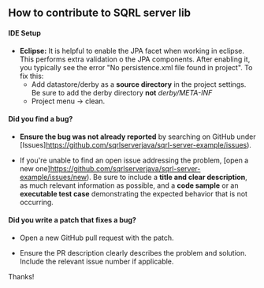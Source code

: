 ## How to contribute to SQRL server lib

#### **IDE Setup**
* **Eclipse:** It is helpful to enable the JPA facet when working in eclipse.  This performs extra validation o the JPA components.  After enabling it, you typically see the error "No persistence.xml file found in project".  To fix this:
   * Add datastore/derby as a **source directory** in the project settings.  Be sure to add the derby directory **not** *derby/META-INF*
   * Project menu ->  clean.

#### **Did you find a bug?**

* **Ensure the bug was not already reported** by searching on GitHub under [Issues]https://github.com/sqrlserverjava/sqrl-server-example/issues).

* If you're unable to find an open issue addressing the problem, [open a new one]https://github.com/sqrlserverjava/sqrl-server-example/issues/new). Be sure to include a **title and clear description**, as much relevant information as possible, and a **code sample** or an **executable test case** demonstrating the expected behavior that is not occurring.


#### **Did you write a patch that fixes a bug?**

* Open a new GitHub pull request with the patch.

* Ensure the PR description clearly describes the problem and solution. Include the relevant issue number if applicable.



Thanks!

